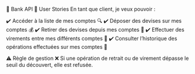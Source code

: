 🏦 Bank API
🚀 User Stories
En tant que client, je veux pouvoir :

✔️ Accéder à la liste de mes comptes 🔍
✔️ Déposer des devises sur mes comptes 💰
✔️ Retirer des devises depuis mes comptes 💸
✔️ Effectuer des virements entre mes différents comptes 🔄
✔️ Consulter l’historique des opérations effectuées sur mes comptes 📜

⚠️ Règle de gestion
❌ Si une opération de retrait ou de virement dépasse le seuil du découvert, elle est refusée.
